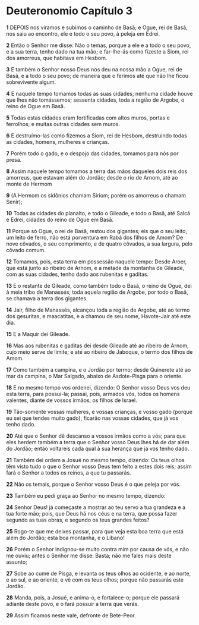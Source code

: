 # Deuteronomio Capítulo 3

**1** 	DEPOIS nos viramos e subimos o caminho de Basã; e Ogue, rei de Basã, nos saiu ao encontro, ele e todo o seu povo, à peleja em Edrei.

**2** 	Então o Senhor me disse: Não o temas, porque a ele e a todo o seu povo, e a sua terra, tenho dado na tua mão; e far-lhe-ás como fizeste a Siom, rei dos amorreus, que habitava em Hesbom.

**3** 	E também o Senhor nosso Deus nos deu na nossa mão a Ogue, rei de Basã, e a todo o seu povo; de maneira que o ferimos até que não lhe ficou sobrevivente algum.

**4** 	E naquele tempo tomamos todas as suas cidades; nenhuma cidade houve que lhes não tomássemos; sessenta cidades, toda a região de Argobe, o reino de Ogue em Basã.

**5** 	Todas estas cidades eram fortificadas com altos muros, portas e ferrolhos; e muitas outras cidades sem muros.

**6** 	E destruímo-las como fizemos a Siom, rei de Hesbom, destruindo todas as cidades, homens, mulheres e crianças.

**7** 	Porém todo o gado, e o despojo das cidades, tomamos para nós por presa.

**8** 	Assim naquele tempo tomamos a terra das mãos daqueles dois reis dos amorreus, que estavam além do Jordão; desde o rio de Arnom, até ao monte de Hermom

**9** 	(A Hermom os sidônios chamam Siriom; porém os amorreus o chamam Senir);

**10** 	Todas as cidades do planalto, e todo o Gileade, e todo o Basã, até Salcá e Edrei, cidades do reino de Ogue em Basã.

**11** 	Porque só Ogue, o rei de Basã, restou dos gigantes; eis que o seu leito, um leito de ferro, não está porventura em Rabá dos filhos de Amom? De nove côvados, o seu comprimento, e de quatro côvados, a sua largura, pelo côvado comum.

**12** 	Tomamos, pois, esta terra em possessão naquele tempo: Desde Aroer, que está junto ao ribeiro de Arnom, e a metade da montanha de Gileade, com as suas cidades, tenho dado aos rubenitas e gaditas.

**13** 	E o restante de Gileade, como também todo o Basã, o reino de Ogue, dei à meia tribo de Manassés; toda aquela região de Argobe, por todo o Basã, se chamava a terra dos gigantes.

**14** 	Jair, filho de Manassés, alcançou toda a região de Argobe, até ao termo dos gesuritas, e maacatitas, e a chamou de seu nome, Havote-Jair até este dia.

**15** 	E a Maquir dei Gileade.

**16** 	Mas aos rubenitas e gaditas dei desde Gileade até ao ribeiro de Arnom, cujo meio serve de limite; e até ao ribeiro de Jaboque, o termo dos filhos de Amom.

**17** 	Como também a campina, e o Jordão por termo; desde Quinerete até ao mar da campina, o Mar Salgado, abaixo de Asdote-Pisga para o oriente.

**18** 	E no mesmo tempo vos ordenei, dizendo: O Senhor vosso Deus vos deu esta terra, para possuí-la; passai, pois, armados vós, todos os homens valentes, diante de vossos irmãos, os filhos de Israel.

**19** 	Tão-somente vossas mulheres, e vossas crianças, e vosso gado (porque eu sei que tendes muito gado), ficarão nas vossas cidades, que já vos tenho dado.

**20** 	Até que o Senhor dê descanso a vossos irmãos como a vós; para que eles herdem também a terra que o Senhor vosso Deus lhes há de dar além do Jordão; então voltareis cada qual à sua herança que já vos tenho dado.

**21** 	Também dei ordem a Josué no mesmo tempo, dizendo: Os teus olhos têm visto tudo o que o Senhor vosso Deus tem feito a estes dois reis; assim fará o Senhor a todos os reinos, a que tu passarás.

**22** 	Não os temais, porque o Senhor vosso Deus é o que peleja por vós.

**23** 	Também eu pedi graça ao Senhor no mesmo tempo, dizendo:

**24** 	Senhor Deus! já começaste a mostrar ao teu servo a tua grandeza e a tua forte mão; pois, que Deus há nos céus e na terra, que possa fazer segundo as tuas obras, e segundo os teus grandes feitos?

**25** 	Rogo-te que me deixes passar, para que veja esta boa terra que está além do Jordão; esta boa montanha, e o Líbano!

**26** 	Porém o Senhor indignou-se muito contra mim por causa de vós, e não me ouviu; antes o Senhor me disse: Basta; não me fales mais deste assunto;

**27** 	Sobe ao cume de Pisga, e levanta os teus olhos ao ocidente, e ao norte, e ao sul, e ao oriente, e vê com os teus olhos; porque não passarás este Jordão.

**28** 	Manda, pois, a Josué, e anima-o, e fortalece-o; porque ele passará adiante deste povo, e o fará possuir a terra que verás.

**29** 	Assim ficamos neste vale, defronte de Bete-Peor.

